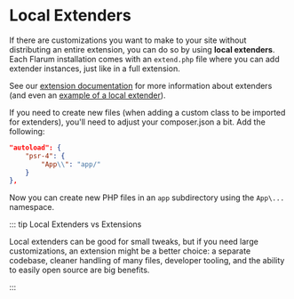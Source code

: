 # Local Extenders

If there are customizations you want to make to your site without distributing an entire extension, you can do so by using **local extenders**. Each Flarum installation comes with an `extend.php` file where you can add extender instances, just like in a full extension.

See our [extension documentation](extend/start.md) for more information about extenders (and even an [example of a local extender](extend/start.md#hello-world)).

If you need to create new files (when adding a custom class to be imported for extenders), you'll need to adjust your composer.json a bit.
Add the following:

```json
"autoload": {
    "psr-4": {
        "App\\": "app/"
    }
},
```

Now you can create new PHP files in an `app` subdirectory using the `App\...` namespace.

::: tip Local Extenders vs Extensions

Local extenders can be good for small tweaks, but if you need large customizations, an extension might be a better choice:
a separate codebase, cleaner handling of many files, developer tooling, and the ability to easily open source are big benefits.

:::

